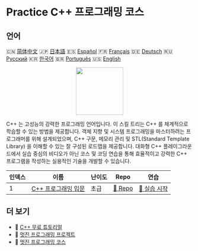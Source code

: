 # Practice C++ 프로그래밍 코스

## 언어

🇨🇳 [简体中文](README_zh.md) 🇯🇵 [日本語](README_ja.md) 🇪🇸 [Español](README_es.md) 🇫🇷 [Français](README_fr.md) 🇩🇪 [Deutsch](README_de.md) 🇷🇺 [Русский](README_ru.md) 🇰🇷 [한국어](README_ko.md) 🇧🇷 [Português](README_pt.md) 🇺🇸 [English](README.md) 

<div align="center">
<img width="128px" src="https://file.labex.io/path/kjx58efaCNu0.png">
</div>

C++ 는 고성능의 강력한 프로그래밍 언어입니다. 이 스킬 트리는 C++ 를 체계적으로 학습할 수 있는 방법을 제공합니다. 객체 지향 및 시스템 프로그래밍을 마스터하려는 프로그래머를 위해 설계되었으며, C++ 구문, 메모리 관리 및 STL(Standard Template Library) 을 이해할 수 있는 잘 구성된 로드맵을 제공합니다. 대화형 C++ 플레이그라운드에서 실습 중심의 비디오가 아닌 코스 및 코딩 연습을 통해 효율적이고 강력한 C++ 프로그램을 작성하는 실용적인 기술을 개발할 수 있습니다.

|   인덱스 | 이름                                                                             | 난이도   | Repo                                                                   | 연습                                                                      |
|----------|----------------------------------------------------------------------------------|----------|------------------------------------------------------------------------|---------------------------------------------------------------------------|
|        1 | [C++ 프로그래밍 입문](https://labex.io/ko/courses/cpp-programming-for-beginners) | 초급     | [🔗 Repo](https://github.com/labex-labs/cpp-programming-for-beginners) | [🚀 실습 시작](https://labex.io/ko/courses/cpp-programming-for-beginners) |

## 더 보기

- 🔗 [C++ 무료 튜토리얼](https://github.com/labex-labs/cpp-free-tutorials)
- 🔗 [멋진 프로그래밍 프로젝트](https://github.com/labex-labs/awesome-programming-projects)
- 🔗 [멋진 프로그래밍 코스](https://github.com/labex-labs/awesome-programming-courses)

